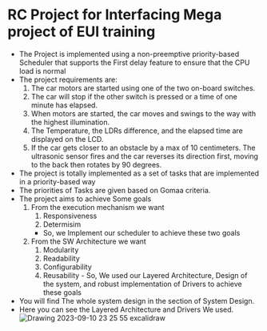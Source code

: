 # RC Project for Interfacing Mega project of EUI training
- The Project is implemented using a non-preemptive priority-based Scheduler that supports the First delay feature to ensure that the CPU load is normal
- The project requirements are:
  1. The car motors are started using one of the two on-board switches.
  2. The car will stop if the other switch is pressed or a time of one minute has elapsed.
  3. When motors are started, the car moves and swings to the way with the highest illumination.
  4. The Temperature, the LDRs difference, and the elapsed time are displayed on the LCD.
  5. If the car gets closer to an obstacle by a max of 10 centimeters. The ultrasonic sensor fires and the car reverses its direction first, moving to the back then rotates by 90 degrees.
- The project is totally implemented as a set of tasks that are implemented in a priority-based way
- The priorities of Tasks are given based on Gomaa criteria.
- The project aims to achieve Some goals
    1. From the execution mechanism we want
        1. Responsiveness
        2. Determisim
       - So, we Implement our scheduler to achieve these two goals
    2. From the SW Architecture we want
        1. Modularity
        2. Readability
        3. Configurability
        4. Reusability
      - So, We used our Layered Architecture, Design of the system, and robust implementation of Drivers to achieve these goals
- You will find The whole system design in the section of System Design.
- Here you can see the Layered Architecture and Drivers We used.
![Drawing 2023-09-10 23 25 55 excalidraw](https://github.com/mbadr12/RC_CarProject/assets/102329539/971803a1-5ad4-433b-b047-9199315a2892)
